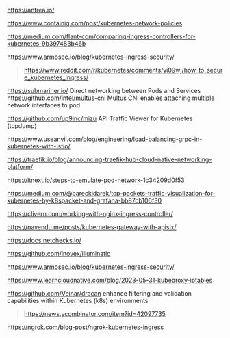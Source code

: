 https://antrea.io/

https://www.containiq.com/post/kubernetes-network-policies

https://medium.com/flant-com/comparing-ingress-controllers-for-kubernetes-9b397483b46b

https://www.armosec.io/blog/kubernetes-ingress-security/
> https://www.reddit.com/r/kubernetes/comments/vi09wj/how_to_secure_kubernetes_ingress/

https://submariner.io/ Direct networking between Pods and Services
https://github.com/intel/multus-cni Multus CNI enables attaching multiple network interfaces to pod

https://github.com/up9inc/mizu API Traffic Viewer for Kubernetes (tcpdump)

https://www.useanvil.com/blog/engineering/load-balancing-grpc-in-kubernetes-with-istio/

https://traefik.io/blog/announcing-traefik-hub-cloud-native-networking-platform/

https://itnext.io/steps-to-emulate-pod-network-1c34209d0f53

https://medium.com/@bareckidarek/tcp-packets-traffic-visualization-for-kubernetes-by-k8spacket-and-grafana-bb87cb106f30

https://clivern.com/working-with-nginx-ingress-controller/

https://navendu.me/posts/kubernetes-gateway-with-apisix/

https://docs.netchecks.io/

https://github.com/inovex/illuminatio

https://www.armosec.io/blog/kubernetes-ingress-security/

https://www.learncloudnative.com/blog/2023-05-31-kubeproxy-iptables

https://github.com/Veinar/dracan enhance filtering and validation capabilities within Kubernetes (k8s) environments
> https://news.ycombinator.com/item?id=42097735

https://ngrok.com/blog-post/ngrok-kubernetes-ingress
